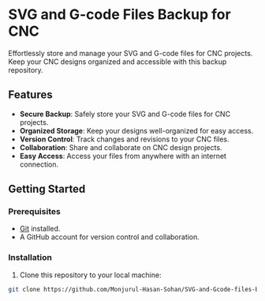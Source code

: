 # SVG and G-code Files Backup for CNC

Effortlessly store and manage your SVG and G-code files for CNC projects. Keep your CNC designs organized and accessible with this backup repository.

## Features

- **Secure Backup**: Safely store your SVG and G-code files for CNC projects.
- **Organized Storage**: Keep your designs well-organized for easy access.
- **Version Control**: Track changes and revisions to your CNC files.
- **Collaboration**: Share and collaborate on CNC design projects.
- **Easy Access**: Access your files from anywhere with an internet connection.

## Getting Started

### Prerequisites

- [Git](https://git-scm.com/downloads) installed.
- A GitHub account for version control and collaboration.

### Installation

1. Clone this repository to your local machine:

```bash
git clone https://github.com/Monjurul-Hasan-Sohan/SVG-and-Gcode-files-backup-for-CNC.git
